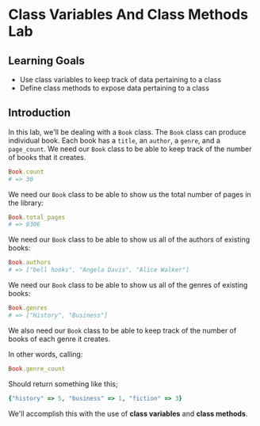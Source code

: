 # Class Variables And Class Methods Lab

## Learning Goals

- Use class variables to keep track of data pertaining to a class
- Define class methods to expose data pertaining to a class

## Introduction

In this lab, we'll be dealing with a `Book` class. The `Book` class can produce
individual book. Each book has a `title`, an `author`, a `genre`, and a `page_count`. We need our
`Book` class to be able to keep track of the number of books that it creates.

```ruby
Book.count
# => 30
```

We need our `Book` class to be able to show us the total number of pages in the library:

```ruby
Book.total_pages
# => 9306
```

We need our `Book` class to be able to show us all of the authors of existing
books:

```ruby
Book.authors
# => ["bell hooks", "Angela Davis", "Alice Walker"]
```

We need our `Book` class to be able to show us all of the genres of existing
books:

```ruby
Book.genres
# => ["History", "Business"]
```

We also need our `Book` class to be able to keep track of the number of books of
each genre it creates.

In other words, calling:

```ruby
Book.genre_count
```

Should return something like this;

```ruby
{"history" => 5, "business" => 1, "fiction" => 3}
```

We'll accomplish this with the use of **class variables** and **class methods**.
